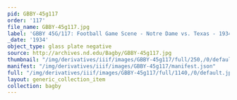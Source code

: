 ```yaml
---
pid: GBBY-45g117
order: '117'
file_name: GBBY-45g117.jpg
label: 'GBBY 45G/117: Football Game Scene - Notre Dame vs. Texas - 1934'
_date: '1934'
object_type: glass plate negative
source: http://archives.nd.edu/Bagby/GBBY-45g117.jpg
thumbnail: "/img/derivatives/iiif/images/GBBY-45g117/full/250,/0/default.jpg"
manifest: "/img/derivatives/iiif/images/GBBY-45g117/manifest.json"
full: "/img/derivatives/iiif/images/GBBY-45g117/full/1140,/0/default.jpg"
layout: generic_collection_item
collection: bagby
---
```

